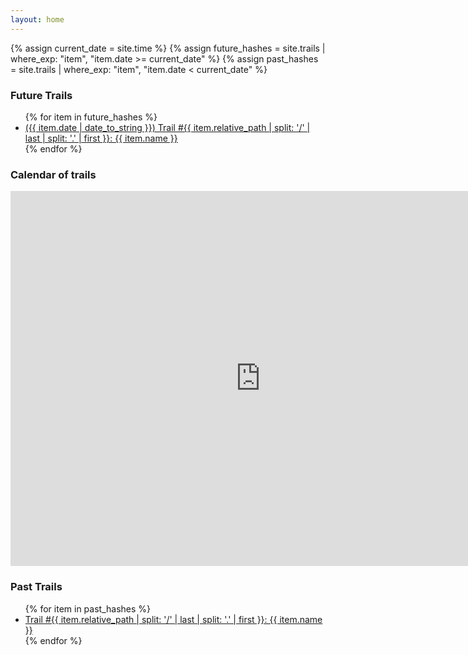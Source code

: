 ```yaml
---
layout: home
---
```


{% assign current_date = site.time %}
{% assign future_hashes = site.trails | where_exp: "item", "item.date >= current_date" %}
{% assign past_hashes = site.trails | where_exp: "item", "item.date < current_date" %}



### Future Trails

<ul>
  {% for item in future_hashes %}
    <li><a href="{{ item.url }}">({{ item.date | date_to_string }}) Trail #{{ item.relative_path | split: '/' | last | split: '.' | first }}: {{ item.name }}</a></li>
  {% endfor %}
</ul>

### Calendar of trails

<iframe src="https://calendar.google.com/calendar/embed?src=295ccf93064898a58077f2ff08e977e740f31aad5e7595b66dfb193d0a22e560%40group.calendar.google.com&ctz=America%2FLos_Angeles" style="border: 0" width="800" height="600" frameborder="0" scrolling="no"></iframe>


### Past Trails

<ul>
  {% for item in past_hashes %}
    <li><a href="{{ item.url }}">Trail #{{ item.relative_path | split: '/' | last | split: '.' | first }}: {{ item.name }}</a></li>
  {% endfor %}
</ul>
